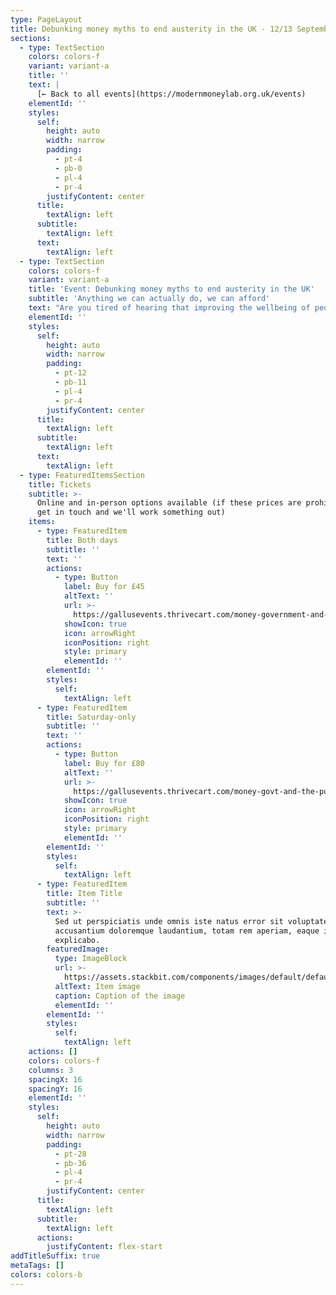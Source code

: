 ```yaml
---
type: PageLayout
title: Debunking money myths to end austerity in the UK - 12/13 September 2025
sections:
  - type: TextSection
    colors: colors-f
    variant: variant-a
    title: ''
    text: |
      [← Back to all events](https://modernmoneylab.org.uk/events)
    elementId: ''
    styles:
      self:
        height: auto
        width: narrow
        padding:
          - pt-4
          - pb-0
          - pl-4
          - pr-4
        justifyContent: center
      title:
        textAlign: left
      subtitle:
        textAlign: left
      text:
        textAlign: left
  - type: TextSection
    colors: colors-f
    variant: variant-a
    title: 'Event: Debunking money myths to end austerity in the UK'
    subtitle: 'Anything we can actually do, we can afford'
    text: "Are you tired of hearing that improving the wellbeing of people and the planet is unaffordable?\nDo you question the effectiveness of GDP growth to eradicate poverty, given that the rich seem to be the only ones that are better off lately?\nWould you like to understand better how we got into this situation, and how we might overcome it?\n\nThis conference will counter the common narrative that significant public interest investment is unaffordable or must be paid for by implementing austerity measures. Whether for healthcare, job guarantee, climate action or housing, you will come away with a true understanding of how our government spends money and what is possible.\n\n**Dates:** 12-13 September, 2025\n\n**Location:** The Station - Creative Youth Network, [Silver St](https://maps.app.goo.gl/cv2GJxm1oJjbU4op7), Bristol BS1 2AG\n\n###### Friday 12 September \n\nFrom 5pm:\_\n\n*   Introduction to the main conference: A conversation between Stephanie Kelton (author of The Deficit Myth) and Steven Hail (founder and director of Torrens University’s global Masters programme in the Economics of Sustainability).\n\n*   An eco-socialist transformation for the UK: what would it look like? Followed with a Q+A\_\n\n###### Saturday 13 September \n\nFrom 10am:\n\n*   The UK’s wellbeing economy: ensuring a decent standard of living for all within planetary boundaries. Followed with a Q+A\n\n*   A good job for everyone who wants one: ensuring full employment in the UK through a government job guarantee.\n\n*   Presentation and panel discussion.\n\n*   Tackling health inequality in the UK: enabling people to live healthier lives, and rebuilding an NHS and care system that works for everyone. Panel discussion (speakers to be confirmed).\n\n*   The UK’s housing affordability crisis: what can be done? Panel discussion (speakers to be confirmed).\n\n*   Changing the conversation: how do we take these ideas forward? Group discussions and closing plenary.\n\n"
    elementId: ''
    styles:
      self:
        height: auto
        width: narrow
        padding:
          - pt-12
          - pb-11
          - pl-4
          - pr-4
        justifyContent: center
      title:
        textAlign: left
      subtitle:
        textAlign: left
      text:
        textAlign: left
  - type: FeaturedItemsSection
    title: Tickets
    subtitle: >-
      Online and in-person options available (if these prices are prohibitive,
      get in touch and we'll work something out)
    items:
      - type: FeaturedItem
        title: Both days
        subtitle: ''
        text: ''
        actions:
          - type: Button
            label: Buy for £45
            altText: ''
            url: >-
              https://gallusevents.thrivecart.com/money-government-and-the-public-interest/
            showIcon: true
            icon: arrowRight
            iconPosition: right
            style: primary
            elementId: ''
        elementId: ''
        styles:
          self:
            textAlign: left
      - type: FeaturedItem
        title: Saturday-only
        subtitle: ''
        text: ''
        actions:
          - type: Button
            label: Buy for £80
            altText: ''
            url: >-
              https://gallusevents.thrivecart.com/money-govt-and-the-public-interest-sol/
            showIcon: true
            icon: arrowRight
            iconPosition: right
            style: primary
            elementId: ''
        elementId: ''
        styles:
          self:
            textAlign: left
      - type: FeaturedItem
        title: Item Title
        subtitle: ''
        text: >-
          Sed ut perspiciatis unde omnis iste natus error sit voluptatem
          accusantium doloremque laudantium, totam rem aperiam, eaque ipsa quae.
          explicabo.
        featuredImage:
          type: ImageBlock
          url: >-
            https://assets.stackbit.com/components/images/default/default-image.png
          altText: Item image
          caption: Caption of the image
          elementId: ''
        elementId: ''
        styles:
          self:
            textAlign: left
    actions: []
    colors: colors-f
    columns: 3
    spacingX: 16
    spacingY: 16
    elementId: ''
    styles:
      self:
        height: auto
        width: narrow
        padding:
          - pt-28
          - pb-36
          - pl-4
          - pr-4
        justifyContent: center
      title:
        textAlign: left
      subtitle:
        textAlign: left
      actions:
        justifyContent: flex-start
addTitleSuffix: true
metaTags: []
colors: colors-b
---
```

